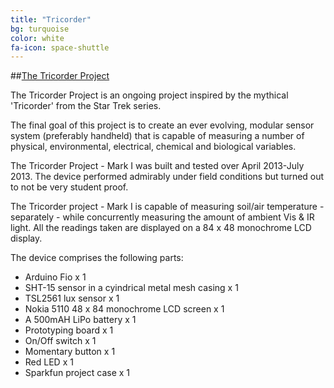 ```yaml
---
title: "Tricorder"
bg: turquoise
color: white
fa-icon: space-shuttle
---
```

##[The Tricorder Project](http://marzogh.github.io/The-Tricorder-Project)

The Tricorder Project is an ongoing project inspired by the mythical 'Tricorder' from the Star Trek series.

The final goal of this project is to create an ever evolving, modular sensor system (preferably handheld) that is capable of measuring a number of physical, environmental, electrical, chemical and biological variables.

The Tricorder Project - Mark I was built and tested over April 2013-July 2013. The device performed admirably under field conditions but turned out to not be very student proof.

The Tricorder project - Mark I is capable of measuring soil/air temperature - separately - while concurrently measuring the amount of ambient Vis & IR light. All the readings taken are displayed on a 84 x 48 monochrome LCD display.

The device comprises the following parts:

* Arduino Fio x 1
* SHT-15 sensor in a cyindrical metal mesh casing x 1
* TSL2561 lux sensor x 1
* Nokia 5110 48 x 84 monochrome LCD screen x 1
* A 500mAH LiPo battery x 1
* Prototyping board x 1
* On/Off switch x 1
* Momentary button x 1
* Red LED x 1
* Sparkfun project case x 1
